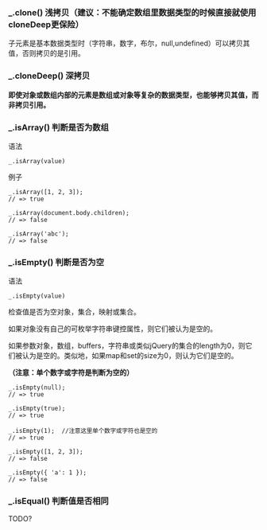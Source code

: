 ### _.clone() 浅拷贝（建议：不能确定数组里数据类型的时候直接就使用cloneDeep更保险）
子元素是基本数据类型时（字符串，数字，布尔，null,undefined）可以拷贝其值，否则拷贝的是引用。 

### _.cloneDeep() 深拷贝
**即使对象或数组内部的元素是数组或对象等复杂的数据类型，也能够拷贝其值，而非拷贝引用。**

### _.isArray() 判断是否为数组

语法

```
_.isArray(value)
```

例子

```
_.isArray([1, 2, 3]);
// => true
 
_.isArray(document.body.children);
// => false
 
_.isArray('abc');
// => false
```

### _.isEmpty() 判断是否为空
语法

```
_.isEmpty(value)
```

检查值是否为空对象，集合，映射或集合。

如果对象没有自己的可枚举字符串键控属性，则它们被认为是空的。

如果参数对象，数组，buffers，字符串或类似jQuery的集合的length为0，则它们被认为是空的。类似地，如果map和set的size为0，则认为它们是空的。

**（注意：单个数字或字符是判断为空的）**

```
_.isEmpty(null);
// => true
 
_.isEmpty(true);
// => true
 
_.isEmpty(1);  //注意这里单个数字或字符也是空的
// => true
 
_.isEmpty([1, 2, 3]);
// => false
 
_.isEmpty({ 'a': 1 });
// => false
```

### _.isEqual() 判断值是否相同

TODO?





